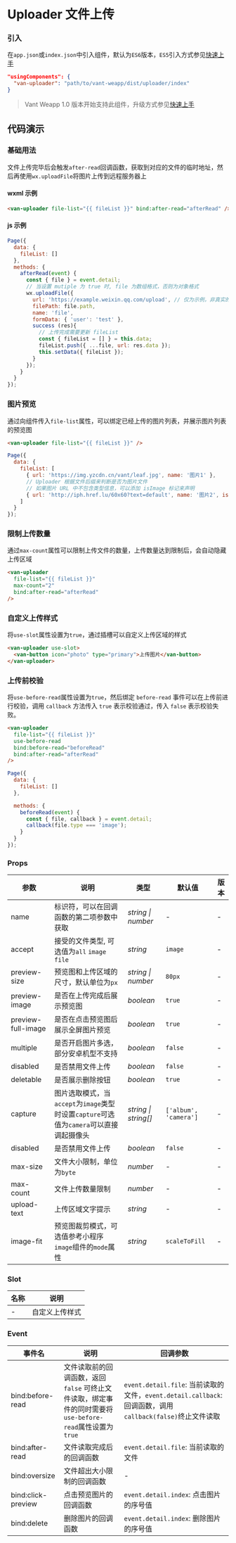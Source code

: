 # Uploader 文件上传

### 引入

在`app.json`或`index.json`中引入组件，默认为`ES6`版本，`ES5`引入方式参见[快速上手](#/quickstart)

```json
"usingComponents": {
  "van-uploader": "path/to/vant-weapp/dist/uploader/index"
}
```

> Vant Weapp 1.0 版本开始支持此组件，升级方式参见[快速上手](#/quickstart)

## 代码演示

### 基础用法

文件上传完毕后会触发`after-read`回调函数，获取到对应的文件的临时地址，然后再使用`wx.uploadFile`将图片上传到远程服务器上

#### wxml 示例

```html
<van-uploader file-list="{{ fileList }}" bind:after-read="afterRead" />
```

#### js 示例

```js
Page({
  data: {
    fileList: []
  },
  methods: {
    afterRead(event) {
      const { file } = event.detail;
      // 当设置 mutiple 为 true 时, file 为数组格式，否则为对象格式
      wx.uploadFile({
        url: 'https://example.weixin.qq.com/upload', // 仅为示例，非真实的接口地址
        filePath: file.path,
        name: 'file',
        formData: { 'user': 'test' },
        success (res){
          // 上传完成需要更新 fileList
          const { fileList = [] } = this.data;
          fileList.push({ ...file, url: res.data });
          this.setData({ fileList });
        }
      });
    }
  }
});
```

### 图片预览

通过向组件传入`file-list`属性，可以绑定已经上传的图片列表，并展示图片列表的预览图

```html
<van-uploader file-list="{{ fileList }}" />
```

```js
Page({
  data: {
    fileList: [
      { url: 'https://img.yzcdn.cn/vant/leaf.jpg', name: '图片1' },
      // Uploader 根据文件后缀来判断是否为图片文件
      // 如果图片 URL 中不包含类型信息，可以添加 isImage 标记来声明
      { url: 'http://iph.href.lu/60x60?text=default', name: '图片2', isImage: true }
    ]
  }
});
```

### 限制上传数量

通过`max-count`属性可以限制上传文件的数量，上传数量达到限制后，会自动隐藏上传区域

```html
<van-uploader
  file-list="{{ fileList }}"
  max-count="2"
  bind:after-read="afterRead"
/>
```

### 自定义上传样式

将`use-slot`属性设置为`true`，通过插槽可以自定义上传区域的样式

```html
<van-uploader use-slot>
  <van-button icon="photo" type="primary">上传图片</van-button>
</van-uploader>
```

### 上传前校验

将`use-before-read`属性设置为`true`，然后绑定 `before-read` 事件可以在上传前进行校验，调用 `callback` 方法传入 `true` 表示校验通过，传入 `false` 表示校验失败。

```html
<van-uploader
  file-list="{{ fileList }}"
  use-before-read
  bind:before-read="beforeRead"
  bind:after-read="afterRead"
/>
```

```js
Page({
  data: {
    fileList: []
  },

  methods: {
    beforeRead(event) {
      const { file, callback } = event.detail;
      callback(file.type === 'image');
    }
  }
});
```

### Props

| 参数 | 说明 | 类型 | 默认值 | 版本 |
|-----------|-----------|-----------|-----------|-----------|
| name | 标识符，可以在回调函数的第二项参数中获取 | *string \| number* | - | - |
| accept | 接受的文件类型, 可选值为`all` `image` `file` | *string* | `image` | - |
| preview-size | 预览图和上传区域的尺寸，默认单位为`px` | *string \| number* | `80px` | - |
| preview-image | 是否在上传完成后展示预览图 | *boolean* | `true` | - |
| preview-full-image | 是否在点击预览图后展示全屏图片预览 | *boolean* | `true` | - |
| multiple | 是否开启图片多选，部分安卓机型不支持 | *boolean* | `false` | - |
| disabled | 是否禁用文件上传 | *boolean* | `false` | - |
| deletable | 是否展示删除按钮 | *boolean* | `true` | - |
| capture | 图片选取模式，当`accept`为`image`类型时设置`capture`可选值为`camera`可以直接调起摄像头 | *string \| string[]* | `['album', 'camera']` | - |
| disabled | 是否禁用文件上传 | *boolean* | `false` | - |
| max-size | 文件大小限制，单位为`byte` | *number* | - | - |
| max-count | 文件上传数量限制 | *number* | - | - |
| upload-text | 上传区域文字提示 | *string* | - | - |
| image-fit | 预览图裁剪模式，可选值参考小程序`image`组件的`mode`属性 | *string* | `scaleToFill` | - |

### Slot

| 名称 | 说明 |
|-----------|-----------|
| - | 自定义上传样式 |

### Event

| 事件名 | 说明 | 回调参数 |
|-----------|-----------|-----------|
| bind:before-read | 文件读取前的回调函数，返回 `false` 可终止文件读取，绑定事件的同时需要将`use-before-read`属性设置为`true` | `event.detail.file`: 当前读取的文件，`event.detail.callback`: 回调函数，调用`callback(false)`终止文件读取 |
| bind:after-read | 文件读取完成后的回调函数 | `event.detail.file`: 当前读取的文件 |
| bind:oversize | 文件超出大小限制的回调函数 | - |
| bind:click-preview | 点击预览图片的回调函数 | `event.detail.index`: 点击图片的序号值 |
| bind:delete | 删除图片的回调函数 | `event.detail.index`: 删除图片的序号值 |
